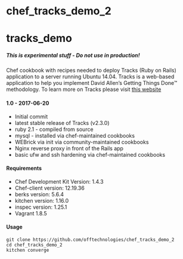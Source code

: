 # chef_tracks_demo_2

# tracks_demo
##### This is experimental stuff - Do not use in production!
Chef cookbook with recipes needed to deploy Tracks (Ruby on Rails) application to a server running Ubuntu 14.04. Tracks is a web-based application to help you implement David Allen’s Getting Things Done™ methodology. To learn more on Tracks please visit [this website][tracks]
#### 1.0 - 2017-06-20
*  Initial commit
*  latest stable release of Tracks (v2.3.0)
*  ruby 2.1  - compiled from source
*  mysql - installed via chef-maintained cookbooks
*  WEBrick via init via community-maintained cookbooks
*  Nginx reverse proxy in front of the Rails app
*  basic ufw and ssh hardening via chef-maintained cookbooks
#### Requirements
* Chef Development Kit Version: 1.4.3
* Chef-client version: 12.19.36
* berks version: 5.6.4
* kitchen version: 1.16.0
* inspec version: 1.25.1
* Vagrant 1.8.5
#### Usage
    git clone https://github.com/offtechnologies/chef_tracks_demo_2
    cd chef_tracks_demo_2
    kitchen converge

[tracks]:<http://www.getontracks.org/>
